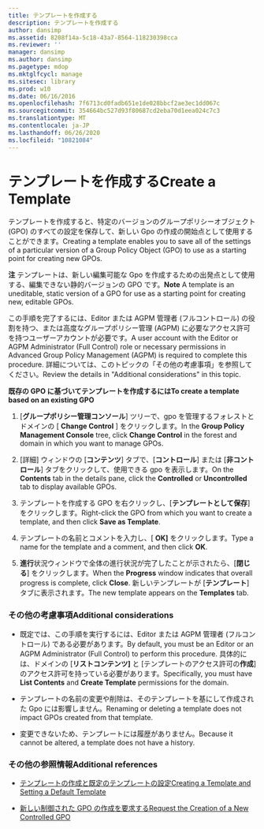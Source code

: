 ```yaml
---
title: テンプレートを作成する
description: テンプレートを作成する
author: dansimp
ms.assetid: 8208f14a-5c18-43a7-8564-118230398cca
ms.reviewer: ''
manager: dansimp
ms.author: dansimp
ms.pagetype: mdop
ms.mktglfcycl: manage
ms.sitesec: library
ms.prod: w10
ms.date: 06/16/2016
ms.openlocfilehash: 7f6713cd0fadb651e1de028bbcf2ae3ec1dd067c
ms.sourcegitcommit: 354664bc527d93f80687cd2eba70d1eea024c7c3
ms.translationtype: MT
ms.contentlocale: ja-JP
ms.lasthandoff: 06/26/2020
ms.locfileid: "10821084"
---
```

# <span data-ttu-id="f9ac8-103">テンプレートを作成する</span><span class="sxs-lookup"><span data-stu-id="f9ac8-103">Create a Template</span></span>


<span data-ttu-id="f9ac8-104">テンプレートを作成すると、特定のバージョンのグループポリシーオブジェクト (GPO) のすべての設定を保存して、新しい Gpo の作成の開始点として使用することができます。</span><span class="sxs-lookup"><span data-stu-id="f9ac8-104">Creating a template enables you to save all of the settings of a particular version of a Group Policy Object (GPO) to use as a starting point for creating new GPOs.</span></span>

<span data-ttu-id="f9ac8-105">**注** テンプレートは、新しい編集可能な Gpo を作成するための出発点として使用する、編集できない静的バージョンの GPO です。</span><span class="sxs-lookup"><span data-stu-id="f9ac8-105">**Note** A template is an uneditable, static version of a GPO for use as a starting point for creating new, editable GPOs.</span></span>

 

<span data-ttu-id="f9ac8-106">この手順を完了するには、Editor または AGPM 管理者 (フルコントロール) の役割を持つ、または高度なグループポリシー管理 (AGPM) に必要なアクセス許可を持つユーザーアカウントが必要です。</span><span class="sxs-lookup"><span data-stu-id="f9ac8-106">A user account with the Editor or AGPM Administrator (Full Control) role or necessary permissions in Advanced Group Policy Management (AGPM) is required to complete this procedure.</span></span> <span data-ttu-id="f9ac8-107">詳細については、このトピックの「その他の考慮事項」を参照してください。</span><span class="sxs-lookup"><span data-stu-id="f9ac8-107">Review the details in "Additional considerations" in this topic.</span></span>

**<span data-ttu-id="f9ac8-108">既存の GPO に基づいてテンプレートを作成するには</span><span class="sxs-lookup"><span data-stu-id="f9ac8-108">To create a template based on an existing GPO</span></span>**

1.  <span data-ttu-id="f9ac8-109">[**グループポリシー管理コンソール**] ツリーで、gpo を管理するフォレストとドメインの [ **Change Control** ] をクリックします。</span><span class="sxs-lookup"><span data-stu-id="f9ac8-109">In the **Group Policy Management Console** tree, click **Change Control** in the forest and domain in which you want to manage GPOs.</span></span>

2.  <span data-ttu-id="f9ac8-110">[詳細] ウィンドウの [**コンテンツ**] タブで、[**コントロール**] または [**非コントロール**] タブをクリックして、使用できる gpo を表示します。</span><span class="sxs-lookup"><span data-stu-id="f9ac8-110">On the **Contents** tab in the details pane, click the **Controlled** or **Uncontrolled** tab to display available GPOs.</span></span>

3.  <span data-ttu-id="f9ac8-111">テンプレートを作成する GPO を右クリックし、[**テンプレートとして保存**] をクリックします。</span><span class="sxs-lookup"><span data-stu-id="f9ac8-111">Right-click the GPO from which you want to create a template, and then click **Save as Template**.</span></span>

4.  <span data-ttu-id="f9ac8-112">テンプレートの名前とコメントを入力し、[ **OK]** をクリックします。</span><span class="sxs-lookup"><span data-stu-id="f9ac8-112">Type a name for the template and a comment, and then click **OK**.</span></span>

5.  <span data-ttu-id="f9ac8-113">**進行**状況ウィンドウで全体の進行状況が完了したことが示されたら、[**閉じる**] をクリックします。</span><span class="sxs-lookup"><span data-stu-id="f9ac8-113">When the **Progress** window indicates that overall progress is complete, click **Close**.</span></span> <span data-ttu-id="f9ac8-114">新しいテンプレートが [**テンプレート**] タブに表示されます。</span><span class="sxs-lookup"><span data-stu-id="f9ac8-114">The new template appears on the **Templates** tab.</span></span>

### <span data-ttu-id="f9ac8-115">その他の考慮事項</span><span class="sxs-lookup"><span data-stu-id="f9ac8-115">Additional considerations</span></span>

-   <span data-ttu-id="f9ac8-116">既定では、この手順を実行するには、Editor または AGPM 管理者 (フルコントロール) である必要があります。</span><span class="sxs-lookup"><span data-stu-id="f9ac8-116">By default, you must be an Editor or an AGPM Administrator (Full Control) to perform this procedure.</span></span> <span data-ttu-id="f9ac8-117">具体的には、ドメインの [**リストコンテンツ]** と [テンプレートのアクセス許可の**作成**] のアクセス許可を持っている必要があります。</span><span class="sxs-lookup"><span data-stu-id="f9ac8-117">Specifically, you must have **List Contents** and **Create Template** permissions for the domain.</span></span>

-   <span data-ttu-id="f9ac8-118">テンプレートの名前の変更や削除は、そのテンプレートを基にして作成された Gpo には影響しません。</span><span class="sxs-lookup"><span data-stu-id="f9ac8-118">Renaming or deleting a template does not impact GPOs created from that template.</span></span>

-   <span data-ttu-id="f9ac8-119">変更できないため、テンプレートには履歴がありません。</span><span class="sxs-lookup"><span data-stu-id="f9ac8-119">Because it cannot be altered, a template does not have a history.</span></span>

### <span data-ttu-id="f9ac8-120">その他の参照情報</span><span class="sxs-lookup"><span data-stu-id="f9ac8-120">Additional references</span></span>

-   [<span data-ttu-id="f9ac8-121">テンプレートの作成と既定のテンプレートの設定</span><span class="sxs-lookup"><span data-stu-id="f9ac8-121">Creating a Template and Setting a Default Template</span></span>](creating-a-template-and-setting-a-default-template-agpm30ops.md)

-   [<span data-ttu-id="f9ac8-122">新しい制御された GPO の作成を要求する</span><span class="sxs-lookup"><span data-stu-id="f9ac8-122">Request the Creation of a New Controlled GPO</span></span>](request-the-creation-of-a-new-controlled-gpo-agpm30ops.md)

 

 





